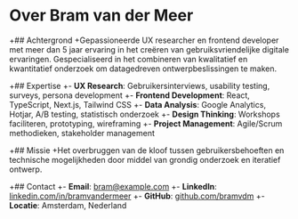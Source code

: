 # Over Bram van der Meer

+## Achtergrond
+Gepassioneerde UX researcher en frontend developer met meer dan 5 jaar ervaring in het creëren van gebruiksvriendelijke digitale ervaringen. Gespecialiseerd in het combineren van kwalitatief en kwantitatief onderzoek om datagedreven ontwerpbeslissingen te maken.

+## Expertise
+- **UX Research**: Gebruikersinterviews, usability testing, surveys, persona development
+- **Frontend Development**: React, TypeScript, Next.js, Tailwind CSS
+- **Data Analysis**: Google Analytics, Hotjar, A/B testing, statistisch onderzoek
+- **Design Thinking**: Workshops faciliteren, prototyping, wireframing
+- **Project Management**: Agile/Scrum methodieken, stakeholder management

+## Missie
+Het overbruggen van de kloof tussen gebruikersbehoeften en technische mogelijkheden door middel van grondig onderzoek en iteratief ontwerp.

+## Contact
+- **Email**: bram@example.com
+- **LinkedIn**: [linkedin.com/in/bramvandermeer](https://linkedin.com/in/bramvandermeer)
+- **GitHub**: [github.com/bramvdm](https://github.com/bramvdm)
+- **Locatie**: Amsterdam, Nederland